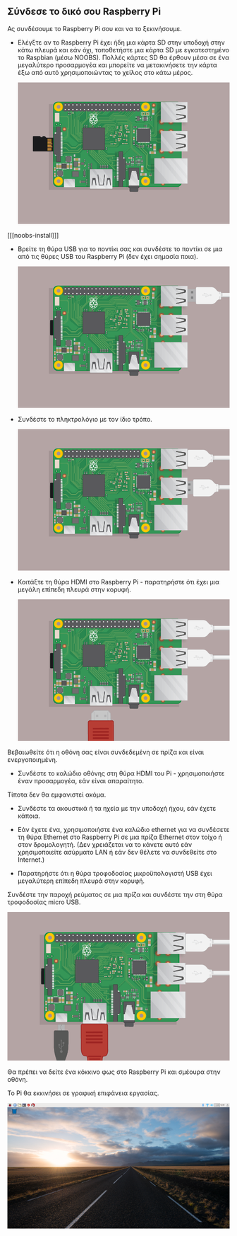 ## Σύνδεσε το δικό σου Raspberry Pi

Ας συνδέσουμε το Raspberry Pi σου και να το ξεκινήσουμε.

+ Ελέγξτε αν το Raspberry Pi έχει ήδη μια κάρτα SD στην υποδοχή στην κάτω πλευρά και εάν όχι, τοποθετήστε μια κάρτα SD με εγκατεστημένο το Raspbian (μέσω NOOBS). Πολλές κάρτες SD θα έρθουν μέσα σε ένα μεγαλύτερο προσαρμογέα και μπορείτε να μετακινήσετε την κάρτα έξω από αυτό χρησιμοποιώντας το χείλος στο κάτω μέρος.
    
    ![screenshot](images/pi-sd.png)

[[[noobs-install]]]

+ Βρείτε τη θύρα USB για το ποντίκι σας και συνδέστε το ποντίκι σε μια από τις θύρες USB του Raspberry Pi (δεν έχει σημασία ποια).
    
    ![screenshot](images/pi-mouse.png)

+ Συνδέστε το πληκτρολόγιο με τον ίδιο τρόπο.
    
    ![screenshot](images/pi-keyboard.png)

+ Κοιτάξτε τη θύρα HDMI στο Raspberry Pi - παρατηρήστε ότι έχει μια μεγάλη επίπεδη πλευρά στην κορυφή.
    
    ![screenshot](images/pi-hdmi.png)

Βεβαιωθείτε ότι η οθόνη σας είναι συνδεδεμένη σε πρίζα και είναι ενεργοποιημένη.

+ Συνδέστε το καλώδιο οθόνης στη θύρα HDMI του Pi - χρησιμοποιήστε έναν προσαρμογέα, εάν είναι απαραίτητο.

Τίποτα δεν θα εμφανιστεί ακόμα.

+ Συνδέστε τα ακουστικά ή τα ηχεία με την υποδοχή ήχου, εάν έχετε κάποια.

+ Εάν έχετε ένα, χρησιμοποιήστε ένα καλώδιο ethernet για να συνδέσετε τη θύρα Ethernet στο Raspberry Pi σε μια πρίζα Ethernet στον τοίχο ή στον δρομολογητή. (Δεν χρειάζεται να το κάνετε αυτό εάν χρησιμοποιείτε ασύρματο LAN ή εάν δεν θέλετε να συνδεθείτε στο Internet.)

+ Παρατηρήστε ότι η θύρα τροφοδοσίας μικροϋπολογιστή USB έχει μεγαλύτερη επίπεδη πλευρά στην κορυφή.

Συνδέστε την παροχή ρεύματος σε μια πρίζα και συνδέστε την στη θύρα τροφοδοσίας micro USB.

![screenshot](images/pi-power.png)

Θα πρέπει να δείτε ένα κόκκινο φως στο Raspberry Pi και σμέουρα στην οθόνη.

Το Pi θα εκκινήσει σε γραφική επιφάνεια εργασίας.

![screenshot](images/pi-desktop.png)